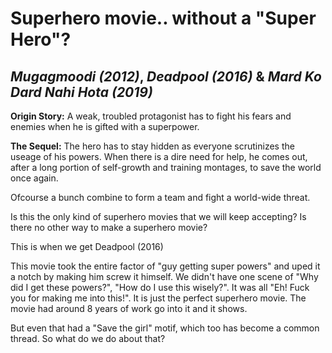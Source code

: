 Superhero movie.. without a "Super Hero"?
=
## *Mugagmoodi (2012)*, *Deadpool (2016)* & *Mard Ko Dard Nahi Hota (2019)*
**Origin Story:**
A weak, troubled protagonist has to fight his fears and enemies when he is gifted with a superpower.

**The Sequel:**
The hero has to stay hidden as everyone scrutinizes the useage of his powers. When there is a dire need for help, he comes out, after a long portion of self-growth and training montages, to save the world once again.

Ofcourse a bunch combine to form a team and fight a world-wide threat.

Is this the only kind of superhero movies that we will keep accepting? Is there no other way to make a superhero movie?

This is when we get
Deadpool (2016)

This movie took the entire factor of "guy getting super powers" and uped it a notch by making him screw it himself.
We didn't have one scene of "Why did I get these powers?", "How do I use this wisely?". It was all "Eh! Fuck you for making me into this!". It is just the perfect superhero movie. The movie had around 8 years of work go into it and it shows.

But even that had a "Save the girl" motif, which too has become a common thread. So what do we do about that?